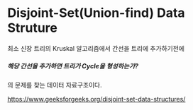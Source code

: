# Disjoint-Set(Union-find) Data Struture
최소 신장 트리의 Kruskal 알고리즘에서 간선을 트리에 추가하기전에 
##### 해당 간선을 추가하면 트리가 Cycle을 형성하는가? 
의 문제를 찾는 데이터 자료구조이다.  

https://www.geeksforgeeks.org/disjoint-set-data-structures/
